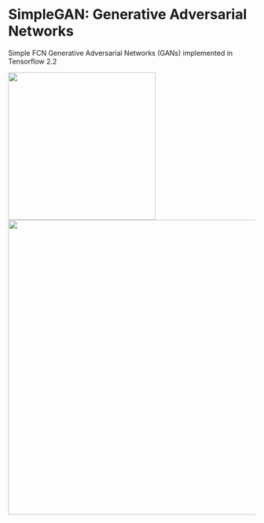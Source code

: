 # SimpleGAN: Generative Adversarial Networks
Simple FCN Generative Adversarial Networks (GANs) implemented in Tensorflow 2.2

<img src=".data/examples/simple_gan-samples.png" width="300">
<img src=".data/examples/simple-gan-learning-curve.png" width="600">